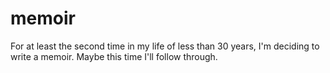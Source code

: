 # memoir

For at least the second time in my life of less than 30 years,
I'm deciding to write a memoir.
Maybe this time I'll follow through.
